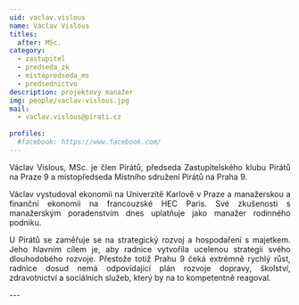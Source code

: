 ```yaml
---
uid: vaclav.vislous
name: Václav Vislous
titles:
  after: MSc.
category:
  - zastupitel
  - predseda_zk
  - mistopredseda_ms
  - predsednictvo  
description: projektový manažer
img: people/vaclav-vislous.jpg
mail:
  - vaclav.vislous@pirati.cz
 
profiles:
  #facebook: https://www.facebook.com/
---
```

<p style='text-align: justify;'>
Václav Vislous, MSc. je člen Pirátů, předseda Zastupitelského klubu Pirátů na Praze 9 a místopředseda Místního sdružení Pirátů na Praha 9.
</p><p style='text-align: justify;'>
Václav vystudoval ekonomii na Univerzitě Karlově v Praze a manažerskou a finanční ekonomii na francouzské HEC Paris. Své zkušenosti s manažerským poradenstvím dnes uplatňuje jako manažer rodinného podniku. 
</p><p style='text-align: justify;'>
U Pirátů se zaměřuje se na strategický rozvoj a hospodaření s majetkem. Jeho hlavním cílem je, aby radnice vytvořila ucelenou strategii svého dlouhodobého rozvoje. Přestože totiž Prahu 9 čeká extrémně rychlý růst, radnice dosud nemá odpovídající plán rozvoje dopravy, školství, zdravotnictví a sociálních služeb, který by na to kompetentně reagoval.
</p>
---